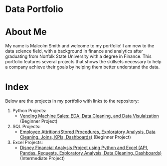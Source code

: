 # Data Portfolio

# About Me
My name is Malcolm Smith and welcome to my portfolio! I am new to the data science field, with a background in finance and analytics after graduating from Norfolk State University with a degree in Finance. This portfolio features several projects that shows the skillsets necessary to help a company achieve their goals by helping them better understand the data. 

# Index
Below are the projects in my portfolio with links to the repository:
1. Python Projects:
   * [Vending Machine Sales: EDA, Data Cleaning, and Data Visulaization](https://github.com/MalcolmQSmith/VendingMachineSales) (Beginner Project)
2. SQL Projects:
   * [Employee Attrition:(Stored Procedures, Exploratory Analysis, Data Cleaning, Joins, KPIs, Dashboards)](https://github.com/MalcolmQSmith/EmployeeAttrition) (Beginner Project)
3. Excel Projects:
   * [Disney Financial Analysis Project using Python and Excel (API, Pandas, Requests, Exploratory Analysis, Data Cleaning, Dashboards)](https://github.com/MalcolmQSmith/DisneyFinancialAnalysis) (Intermediate Project)
